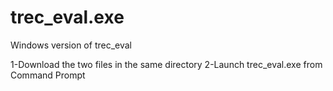 # trec_eval.exe
Windows version of trec_eval

1-Download the two files in the same directory 
2-Launch trec_eval.exe from Command Prompt
